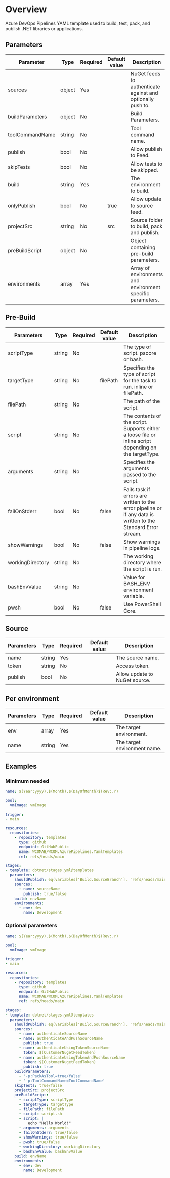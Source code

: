 # Overview

Azure DevOps Pipelines YAML template used to build, test, pack, and publish .NET libraries or applications.

## Parameters

 **Parameter**   | **Type** | **Required** | **Default value** | **Description**
-----------------|----------|--------------|-------------------|-------------------------------------------
 sources         | object   | Yes          |                   | NuGet feeds to authenticate against and optionally push to.
 buildParameters | object   | No           |                   | Build Parameters.
 toolCommandName | string   | No           |                   | Tool command name.
 publish         | bool     | No           |                   | Allow publish to Feed.
 skipTests       | bool     | No           |                   | Allow tests to be skipped.
 build           | string   | Yes          |                   | The environment to build.
 onlyPublish     | bool     | No           | true              | Allow update to source feed.
 projectSrc      | string   | No           | src               | Source folder to build, pack and publish.
 preBuildScript  | object   | No           |                   | Object containing pre-build parameters.
 environments    | array    | Yes          |                   | Array of environments and environment specific parameters.

## Pre-Build

 **Parameters**   | **Type** | **Required** | **Default value** | **Description**
------------------|----------|--------------|-------------------|----------------------------------
 scriptType       | string   | No           |                   | The type of script. pscore or bash.
 targetType       | string   | No           | filePath          | Specifies the type of script for the task to run. inline or filePath.
 filePath         | string   | No           |                   | The path of the script.
 script           | string   | No           |                   | The contents of the script. Supports either a loose file or inline script depending on the targetType.
 arguments        | string   | No           |                   | Specifies the arguments passed to the script.
 failOnStderr     | bool     | No           | false             | Fails task if errors are written to the error pipeline or if any data is written to the Standard Error stream.
 showWarnings     | bool     | No           | false             | Show warnings in pipeline logs.
 workingDirectory | string   | No           |                   | The working directory where the script is run.
 bashEnvValue     | string   | No           |                   | Value for BASH_ENV environment variable.
 pwsh             | bool     | No           | false             | Use PowerShell Core.

## Source

 **Parameters** | **Type** | **Required** | **Default value** | **Description**
----------------|----------|--------------|-------------------|------------------
 name           | string   | Yes          |                   | The source name.
 token          | string   | No           |                   | Access token.
 publish        | bool     | No           |                   | Allow update to NuGet source.

## Per environment

 **Parameters** | **Type** | **Required** | **Default value** | **Description**
----------------|----------|--------------|-------------------|---------------------------------------------
 env            | array    | Yes          |                   | The target environment.
 name           | string   | Yes          |                   | The target environment name.

## Examples

### Minimum needed

```yaml
name: $(Year:yyyy).$(Month).$(DayOfMonth)$(Rev:.r)

pool:
  vmImage: vmImage

trigger:
- main

resources:
  repositories:
    - repository: templates
      type: github
      endpoint: GitHubPublic
      name: WCOMAB/WCOM.AzurePipelines.YamlTemplates
      ref: refs/heads/main

stages:
- template: dotnet/stages.yml@templates
  parameters:
    shouldPublish: eq(variables['Build.SourceBranch'], 'refs/heads/main')
    sources:
      - name: sourceName
        publish: true/false
    build: envName
    environments:
      - env: dev
        name: Development
```

### Optional parameters

```yaml
name: $(Year:yyyy).$(Month).$(DayOfMonth)$(Rev:.r)

pool:
  vmImage: vmImage

trigger:
- main

resources:
  repositories:
    - repository: templates
      type: github
      endpoint: GitHubPublic
      name: WCOMAB/WCOM.AzurePipelines.YamlTemplates
      ref: refs/heads/main

stages:
- template: dotnet/stages.yml@templates
  parameters:
    shouldPublish: eq(variables['Build.SourceBranch'], 'refs/heads/main')
    sources:
      - name: authenticateSourceName
      - name: authenticateAndPushSourceName
        publish: true
      - name: authenticateUsingTokenSourceName
        token: $(CustomerNugetFeedToken)
      - name: authenticateUsingTokenAndPushSourceName
        token: $(CustomerNugetFeedToken)
        publish: true
    buildParameters:
      - '-p:PackAsTool=true/false'
      - '-p:ToolCommandName=ToolCommandName'
    skipTests: true/false
    projectSrc: projectSrc
    preBuildScript:
      - scriptType: scriptType
      - targetType: targetType
      - filePath: filePath
      - script: script.sh
      - script: |
          echo "Hello World!"
      - arguments: arguments
      - failOnStderr: true/false
      - showWarnings: true/false
      - pwsh: true/false
      - workingDirectory: workingDirectory
      - bashEnvValue: bashEnvValue
    build: envName
    environments:
      - env: dev
        name: Development
```